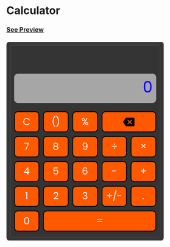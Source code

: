 # Calculator
### [See Preview](https://sanjiv39.github.io/calculator.github.io/)
### ![Screenshot](./screenshot.png)